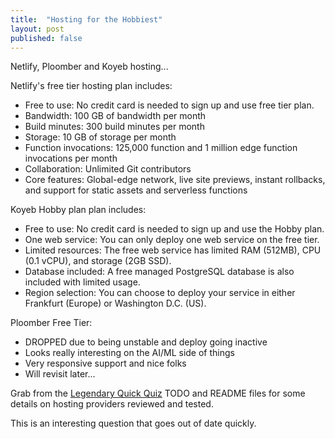 ```yaml
---
title:  "Hosting for the Hobbiest"
layout: post
published: false
---
```


Netlify, Ploomber and Koyeb hosting...

Netlify's free tier hosting plan includes:

- Free to use: No credit card is needed to sign up and use free tier plan.
- Bandwidth: 100 GB of bandwidth per month
- Build minutes: 300 build minutes per month
- Storage: 10 GB of storage per month
- Function invocations: 125,000 function and 1 million edge function invocations per month
- Collaboration: Unlimited Git contributors
- Core features: Global-edge network, live site previews, instant rollbacks, and support for static assets and serverless functions

Koyeb Hobby plan plan includes:

- Free to use: No credit card is needed to sign up and use the Hobby plan.
- One web service: You can only deploy one web service on the free tier.
- Limited resources: The free web service has limited RAM (512MB), CPU (0.1 vCPU), and storage (2GB SSD).
- Database included: A free managed PostgreSQL database is also included with limited usage.
- Region selection: You can choose to deploy your service in either Frankfurt (Europe) or Washington D.C. (US).

Ploomber Free Tier:

- DROPPED due to being unstable and deploy going inactive
- Looks really interesting on the AI/ML side of things
- Very responsive support and nice folks
- Will revisit later...

<!-- excerpt-end -->

Grab from the [Legendary Quick Quiz](https://github.com/mcgarrah/legendary_quick_quiz) TODO and README files for some details on hosting providers reviewed and tested.

This is an interesting question that goes out of date quickly.
